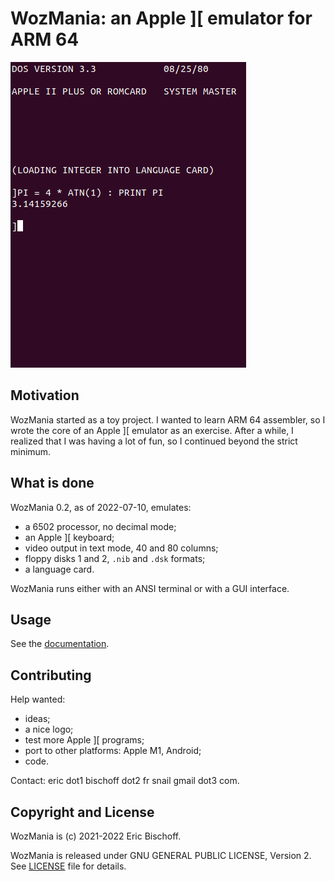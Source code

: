 # WozMania: an Apple ]\[ emulator for ARM 64

![DOS and Applesoft BASIC in WozMania](/docs/applesoft.png)

## Motivation

WozMania started as a toy project. I wanted to learn ARM 64 assembler,
so I wrote the core of an Apple ]\[ emulator as an exercise. After a while,
I realized that I was having a lot of fun, so I continued beyond
the strict minimum.


## What is done

WozMania 0.2, as of 2022-07-10, emulates:

* a 6502 processor, no decimal mode;
* an Apple ]\[ keyboard;
* video output in text mode, 40 and 80 columns;
* floppy disks 1 and 2, `.nib` and `.dsk` formats;
* a language card.

WozMania runs either with an ANSI terminal or with a GUI interface.


## Usage

See the [documentation](/docs/wozmania.md).


## Contributing

Help wanted:

* ideas;
* a nice logo;
* test more Apple ]\[ programs;
* port to other platforms: Apple M1, Android;
* code.

Contact: eric dot1 bischoff dot2 fr snail gmail dot3 com.


## Copyright and License

WozMania is (c) 2021-2022 Eric Bischoff.

WozMania is released under GNU GENERAL PUBLIC LICENSE, Version 2.
See [LICENSE](LICENSE) file for details.
